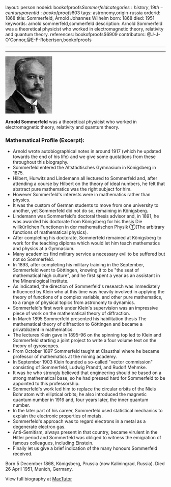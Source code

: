 layout: person
nodeid: bookofproofs$Sommerfeld
categories: history,19th-century
parentid: bookofproofs$603
tags: astronomy,origin-russia
orderid: 1868
title: Sommerfeld, Arnold Johannes Wilhelm
born: 1868
died: 1951
keywords: arnold sommerfeld,sommerfeld
description: Arnold Sommerfeld was a theoretical physicist who worked in electromagnetic theory, relativity and quantum theory.
references: bookofproofs$6909
contributors: @J-J-O'Connor,@E-F-Robertson,bookofproofs

---



---

![Sommerfeld.jpg](https://github.com/bookofproofs/bookofproofs.github.io/blob/main/_sources/_assets/images/portraits/Sommerfeld.jpg?raw=true)

**Arnold Sommerfeld** was a theoretical physicist who worked in electromagnetic theory, relativity and quantum theory.

### Mathematical Profile (Excerpt):
* Arnold wrote autobiographical notes in around 1917 (which he updated towards the end of his life) and we give some quotations from these throughout this biography.
* Sommerfeld entered the Altstädtisches Gymnasium in Königsberg in 1875.
* Hilbert, Hurwitz and Lindemann all lectured to Sommerfeld and, after attending a course by Hilbert on the theory of ideal numbers, he felt that abstract pure mathematics was the right subject for him.
* However Sommerfeld's interests were in mathematics rather than physics.
* It was the custom of German students to move from one university to another, yet Sommerfeld did not do so, remaining in Königsberg.
* Lindemann was Sommerfeld's doctoral thesis advisor and, in 1891, he was awarded his doctorate from Königsberg for his thesis Die willkürlichen Functionen in der mathematischen Physik Ⓣ(The arbitrary functions of mathematical physics).
* After completing his doctorate, Sommerfeld remained at Königsberg to work for the teaching diploma which would let him teach mathematics and physics at a Gymnasium.
* Many academics find military service a necessary evil to be suffered but not so Sommerfeld.
* In 1893, after completing his military training in the September, Sommerfeld went to Göttingen, knowing it to be "the seat of mathematical high culture", and he first spent a year as an assistant in the Mineralogical Institute.
* As indicated, the direction of Sommerfeld's research was immediately influenced by Klein who at this time was heavily involved in applying the theory of functions of a complex variable, and other pure mathematics, to a range of physical topics from astronomy to dynamics.
* Sommerfeld's first work under Klein's supervision was an impressive piece of work on the mathematical theory of diffraction.
* In March 1895 Sommerfeld presented his habilitation thesis The mathematical theory of diffraction to Göttingen and became a privatdozent in mathematics.
* The lectures Klein gave in 1895-96 on the spinning top led to Klein and Sommerfeld starting a joint project to write a four volume text on the theory of gyroscopes.
* From October 1897 Sommerfeld taught at Clausthal where he became professor of mathematics at the mining academy.
* In September 1903 Klein founded a so-called "vector commission" consisting of Sommerfeld, Ludwig Prandtl, and Rudolf Mehmke.
* It was he who strongly believed that engineering should be based on a strong mathematical base, so he had pressed hard for Sommerfeld to be appointed to this professorship.
* Sommerfeld's work led him to replace the circular orbits of the Niels Bohr atom with elliptical orbits; he also introduced the magnetic quantum number in 1916 and, four years later, the inner quantum number.
* In the later part of his career, Sommerfeld used statistical mechanics to explain the electronic properties of metals.
* Sommerfeld's approach was to regard electrons in a metal as a degenerate electron gas.
* Anti-Semitism, always present in that country, became virulent in the Hitler period and Sommerfeld was obliged to witness the emigration of famous colleagues, including Einstein.
* Finally let us give a brief indication of the many honours Sommerfeld received.

Born 5 December 1868, Königsberg, Prussia (now Kaliningrad, Russia). Died 26 April 1951, Munich, Germany.

View full biography at [MacTutor](https://mathshistory.st-andrews.ac.uk/Biographies/Sommerfeld/)
